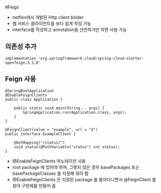 #Feign
- netflex에서 개발된 Http client binder
- 웹 서비스 클라이언트를 보다 쉽게 작성 가능
- interface를 작성하고 annotation을 선안하기만 하면 사용 가능

## 의존성 추가
````
implementation 'org.springframework.cloud:spring-cloud-starter-openfeign:3.1.0'
````

## Feign 사용
````
@SpringBootApplication
@EnableFeignClients
public class Application {

    public static void main(String... args) {
        SpringApplication.run(Application.class, args);
    }
}
````
````
@FeignClient(value = "example", url = "$")
public interface ExampleClient {

    @GetMapping("/status/")
    void status(@PathVariable("status") int status);
}
````
- @EnableFeignClients 어노테이션 사용
- root package 에 있어야 하며, 그렇지 않은 경우 basePackages 또는 basePackageClasses 를 지정해 줘야 함
- @EnableFeignClients 은 지정된 package 를 돌아다니면서 @FeignClient 를 찾아 구현체를 만들어 줌
